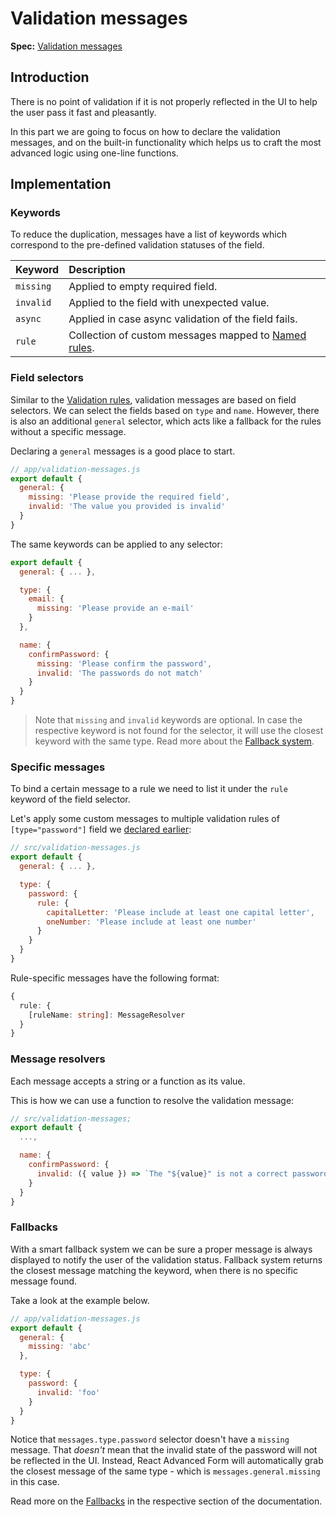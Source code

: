 # Validation messages

**Spec:** [Validation messages](../validation/messages.md)

## Introduction

There is no point of validation if it is not properly reflected in the UI to help the user pass it fast and pleasantly.

In this part we are going to focus on how to declare the validation messages, and on the built-in functionality which helps us to craft the most advanced logic using one-line functions.

## Implementation

### Keywords

To reduce the duplication, messages have a list of keywords which correspond to the pre-defined validation statuses of the field.

| Keyword | Description |
| :--- | :--- |
| `missing` | Applied to empty required field. |
| `invalid` | Applied to the field with unexpected value. |
| `async` | Applied in case async validation of the field fails. |
| `rule` | Collection of custom messages mapped to [Named rules](validation-rules.md#multiple-rules). |

### Field selectors

Similar to the [Validation rules](validation-rules.md#field-selectors), validation messages are based on field selectors. We can select the fields based on `type` and `name`. However, there is also an additional `general` selector, which acts like a fallback for the rules without a specific message.

Declaring a `general` messages is a good place to start.

```javascript
// app/validation-messages.js
export default {
  general: {
    missing: 'Please provide the required field',
    invalid: 'The value you provided is invalid'
  }
}
```

The same keywords can be applied to any selector:

```javascript
export default {
  general: { ... },

  type: {
    email: {
      missing: 'Please provide an e-mail'
    }
  },

  name: {
    confirmPassword: {
      missing: 'Please confirm the password',
      invalid: 'The passwords do not match'
    }
  }
}
```

> Note that `missing` and `invalid` keywords are optional. In case the respective keyword is not found for the selector, it will use the closest keyword with the same type. Read more about the [Fallback system](validation-messages.md#fallbacks).

### Specific messages

To bind a certain message to a rule we need to list it under the `rule` keyword of the field selector.

Let's apply some custom messages to multiple validation rules of `[type="password"]` field we [declared earlier](validation-rules.md#multiple-rules):

```javascript
// src/validation-messages.js
export default {
  general: { ... },

  type: {
    password: {
      rule: {
        capitalLetter: 'Please include at least one capital letter',
        oneNumber: 'Please include at least one number'
      }
    }
  }
}
```

Rule-specific messages have the following format:

```typescript
{
  rule: {
    [ruleName: string]: MessageResolver
  }
}
```

### Message resolvers

Each message accepts a string or a function as its value.

This is how we can use a function to resolve the validation message:

```javascript
// src/validation-messages;
export default {
  ...,

  name: {
    confirmPassword: {
      invalid: ({ value }) => `The "${value}" is not a correct password`
    }
  }
}
```

### Fallbacks

With a smart fallback system we can be sure a proper message is always displayed to notify the user of the validation status. Fallback system returns the closest message matching the keyword, when there is no specific message found.

Take a look at the example below.

```javascript
// app/validation-messages.js
export default {
  general: {
    missing: 'abc'
  },

  type: {
    password: {
      invalid: 'foo'
    }
  }
}
```

Notice that `messages.type.password` selector doesn't have a `missing` message. That _doesn't_ mean that the invalid state of the password will not be reflected in the UI. Instead, React Advanced Form will automatically grab the closest message of the same type - which is `messages.general.missing` in this case.

Read more on the [Fallbacks](../validation/messages.md#fallbacks) in the respective section of the documentation.

